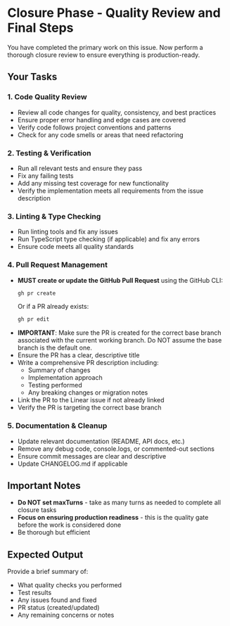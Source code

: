 # Closure Phase - Quality Review and Final Steps

You have completed the primary work on this issue. Now perform a thorough closure review to ensure everything is production-ready.

## Your Tasks

### 1. Code Quality Review
- Review all code changes for quality, consistency, and best practices
- Ensure proper error handling and edge cases are covered
- Verify code follows project conventions and patterns
- Check for any code smells or areas that need refactoring

### 2. Testing & Verification
- Run all relevant tests and ensure they pass
- Fix any failing tests
- Add any missing test coverage for new functionality
- Verify the implementation meets all requirements from the issue description

### 3. Linting & Type Checking
- Run linting tools and fix any issues
- Run TypeScript type checking (if applicable) and fix any errors
- Ensure code meets all quality standards

### 4. Pull Request Management
- **MUST create or update the GitHub Pull Request** using the GitHub CLI:
  ```bash
  gh pr create
  ```
  Or if a PR already exists:
  ```bash
  gh pr edit
  ```
- **IMPORTANT**: Make sure the PR is created for the correct base branch associated with the current working branch. Do NOT assume the base branch is the default one.
- Ensure the PR has a clear, descriptive title
- Write a comprehensive PR description including:
  - Summary of changes
  - Implementation approach
  - Testing performed
  - Any breaking changes or migration notes
- Link the PR to the Linear issue if not already linked
- Verify the PR is targeting the correct base branch

### 5. Documentation & Cleanup
- Update relevant documentation (README, API docs, etc.)
- Remove any debug code, console.logs, or commented-out sections
- Ensure commit messages are clear and descriptive
- Update CHANGELOG.md if applicable

## Important Notes

- **Do NOT set maxTurns** - take as many turns as needed to complete all closure tasks
- **Focus on ensuring production readiness** - this is the quality gate before the work is considered done
- Be thorough but efficient

## Expected Output

Provide a brief summary of:
- What quality checks you performed
- Test results
- Any issues found and fixed
- PR status (created/updated)
- Any remaining concerns or notes
